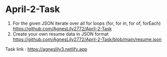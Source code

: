 # April-2-Task
1. For the given JSON iterate over all for loops (for, for in, for of, forEach) 
https://github.com/AgnesLily2772/April-2-Task
2. Create your own resume data in JSON format 
https://github.com/AgnesLily2772/April-2-Task/blob/main/resume.json

Task link : https://agneslily3.netlify.app
